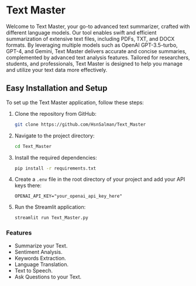 # Text Master

Welcome to Text Master, your go-to advanced text summarizer, crafted with different language models. Our tool enables swift and efficient summarization of extensive text files, including PDFs, TXT, and DOCX formats. By leveraging multiple models such as OpenAI GPT-3.5-turbo, GPT-4, and Gemini, Text Master delivers accurate and concise summaries, complemented by advanced text analysis features. Tailored for researchers, students, and professionals, Text Master is designed to help you manage and utilize your text data more effectively.


## Easy Installation and Setup

To set up the Text Master application, follow these steps:
1. Clone the repository from GitHub:
    ```bash
    git clone https://github.com/HsnSalman/Text_Master
    ```
2. Navigate to the project directory:
    ```bash
    cd Text_Master
    ```
3. Install the required dependencies:
    ```bash
    pip install -r requirements.txt
    ```
4. Create a `.env` file in the root directory of your project and add your API keys there:
    ```env
    OPENAI_API_KEY="your_openai_api_key_here"
    ```
5. Run the Streamlit application:
    ```bash
    streamlit run Text_Master.py
    ```
### Features
- Summarize your Text.
- Sentiment Analysis.
- Keywords Extraction.
- Language Translation.
- Text to Speech.
- Ask Questions to your Text.
